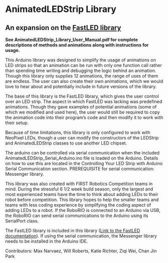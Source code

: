 # AnimatedLEDStrip Library
## An expansion on the [FastLED library](http://fastled.io/docs/3.1/index.html)

**See AnimatedLEDStrip_Library_User_Manual.pdf for complete descriptions of methods and animations along with instructions for usage.**


This Arduino library was designed to simplify the usage of animations on LED strips so that an animation can be run with only one function call rather than spending time writing and debugging the logic behind an animation. Though this library only supplies 12 animations, the range of uses of them are endless. The user can also create their own animations, which we would love to hear about and potentially include in future versions of the library.

The base of this library is the FastLED library, which gives the user control over an LED strip. The aspect in which FastLED was lacking was predefined animations. Though they gave examples of potential animations (some of which we modified and used here), the user would still be required to copy the animation code into their program’s code and then modify it to work with their setup.

Because of time limitations, this library is only configured to work with NeoPixel LEDs, though a user can modify the constructors of the LEDStrip and AnimatedLEDStrip classes to use another LED chipset.

The arduino can be controlled via serial communication when the included AnimatedLEDStrip_Serial_Arduino.ino file is loaded on the Arduino. Details on how to use this are located in the Controlling Your LED Strip with Arduino Serial Communication section. PREREQUISITE for serial communication: Messenger library.

This library was also created with FIRST Robotics Competition teams in mind. During the stressful 6 1/2 week build season, only the largest and most experienced teams have the time to think about adding LEDs to their robot before competition. This library hopes to help the smaller teams and teams with less coding experience by simplifying the coding aspect of adding LEDs to a robot. If the RoboRIO is connected to an Arduino via USB, the RoboRIO can send serial communications to the Arduino using its SerialPort class.

The FastLED library is included in this library ([Link to the FastLED documentation](http://fastled.io/docs/3.1/index.html)). If using the serial communication, the Messenger library needs to be installed in the Arduino IDE.

Contributors: Max Narvaez, Will Roberts, Katie Richter, Ziqi Wei, Chan Jin Park
